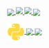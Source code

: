 <div>
  <a href="https://github.com/AwanneZanca">
     <img align="center" "height="900" width="70" src="https://image.flaticon.com/icons/png/512/947/947679.png">
  <img aling = "center" width="400" src="https://github-readme-stats.vercel.app/api?username=AwanneZanca&show_icons=true&theme=solarized-default&include_all_commits=true&count_private=true"/>
  <img aling = "center" width="287"  src="https://github-readme-stats.vercel.app/api/top-langs/?username=AwanneZanca&l&langs_count=7&theme=solarized-default"/>
  <img align="center" "height="900" width="70" src="https://image.flaticon.com/icons/png/512/947/947673.png">
</div>
  </div>
 <div style="display: inline_block"><br>
 <img align="center" "height="30" width="40" src="https://raw.githubusercontent.com/devicons/devicon/master/icons/python/python-plain.svg">
 <img align="center" "height="30" width="40" src="https://image.flaticon.com/icons/png/512/2103/2103665.png">
 <img align="center" "height="30" width="40" src="https://image.flaticon.com/icons/png/512/2772/2772123.png">
                                                                                                                                          

